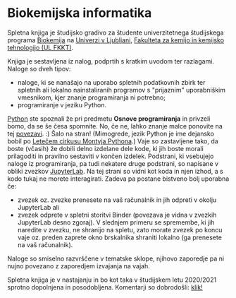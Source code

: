 Biokemijska informatika
=======================

Spletna knjiga je študijsko gradivo za študente univerzitetnega študijskega programa [Biokemija](https://www.fkkt.uni-lj.si/sl/studij/bolonjski-studijski-programi-1-stopnje/univerzitetni-studijski-program-biokemija-20202021/) na [Univerzi v Ljubljani](http://www.uni-lj.si), [Fakulteta za kemijo in kemijsko tehnologijo (UL FKKT)](http://www.fkkt.uni-lj.si).

Knjiga je sestavljena iz nalog, podprtih s kratkim uvodom ter razlagami. Naloge so dveh tipov:
* naloge, ki se nanašajo na uporabo spletnih podatkovnih zbirk ter spletnih ali lokalno nainstaliranih programov s "prijaznim" uporabniškim vmesnikom, kjer znanje programiranja ni potrebno; 
* programiranje v jeziku Python.

[Python](https://www.python.org) ste spoznali že pri predmetu **Osnove programiranja** in privzeli bomo, da se še česa spomnite. No, če ne, lahko znanje malce ponovite na tej [povezavi](https://www.youtube.com/watch?v=T7UqhDs8zj4&t=18s). :) Šalo na stran! (Mimogrede, jezik Python je ime dejansko bobil po [Letečem cirkusu Montyja Pythona](https://sl.wikipedia.org/wiki/Monty_Python).) Vaje so zastavljene tako, da boste (včasih) že dobili delno izdelane dele kode, ki jih boste morali prilagoditi in pravilno sestaviti v končen izdelek. Podstrani, ki vsebujejo naloge iz programiranja, pa tudi nekatere druge podstrani, so napisane v obliki zvezkov [JupyterLab](priloge/jupyterlab.ipynb). Na tej strani so vidni kot koda in njen izhod, a s kodo tukaj ne morete interagirati. Zadeva pa postane bistveno bolj uporabna če:
* zvezek oz. zvezke prenesete na vaš računalnik in jih odpreti v okolju JupyterLab ali
* zvezek odprete v spletni storitvi Binder (povezava je vidna v zvezkih JupyterLab desno zgoraj). V slednjem primeru se spremembe, ki jih naredite v zvezku, ne shranijo na spletu, zato morate zvezek po koncu vaje oz. preden zaprete okno brskalnika shraniti lokalno (ga prenesete na vaš računalnik).

Naloge so smiselno razvrščene v tematske sklope, njihovo zaporedje pa ni nujno povezano z zaporedjem izvajanja na vajah.

Spletna knjiga je v nastajanju in bo kot taka v študijskem letu 2020/2021 sprotno dopolnjena in posodobljena. Komentarji so dobrodošli: [klik!](mailto:miha.pavsic@fkkt.uni-lj.si)